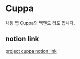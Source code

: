 # Cuppa
채팅 앱 Cuppa의 백엔드 리포 입니다.

## notion link
[project cuppa notion link](https://hungrydonkey.notion.site/Cuppa-6beb6323f62043828b412fc1cc320e8d)

